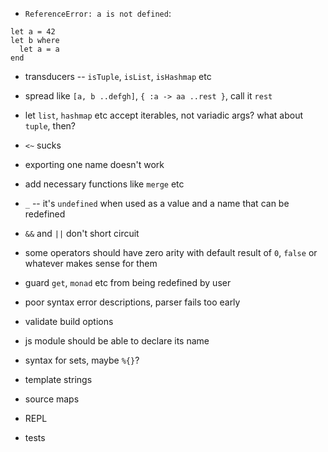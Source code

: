 - `ReferenceError: a is not defined`:
```
let a = 42
let b where
  let a = a
end
```
- transducers -- `isTuple`, `isList`, `isHashmap` etc
- spread like `[a, b ..defgh]`, `{ :a -> aa ..rest }`, call it `rest`
- let `list`, `hashmap` etc accept iterables, not variadic args? what about `tuple`, then?
- `<~` sucks
- exporting one name doesn't work
- add necessary functions like `merge` etc

- `_` -- it's `undefined` when used as a value and a name that can be redefined
- `&&` and `||` don't short circuit
- some operators should have zero arity with default result of `0`, `false` or whatever makes sense for them
- guard `get`, `monad` etc from being redefined by user
- poor syntax error descriptions, parser fails too early
- validate build options
- js module should be able to declare its name
- syntax for sets, maybe `%{}`?
- template strings
- source maps
- REPL
- tests
